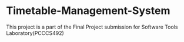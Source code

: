 # Timetable-Management-System
This project is a part of the Final Project submission for Software Tools Laboratory(PCCCS492)
